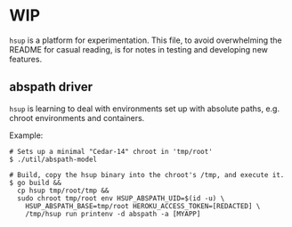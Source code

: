 # WIP

`hsup` is a platform for experimentation.  This file, to avoid
overwhelming the README for casual reading, is for notes in testing
and developing new features.

## abspath driver

`hsup` is learning to deal with environments set up with absolute
paths, e.g. chroot environments and containers.

Example:

```
# Sets up a minimal "Cedar-14" chroot in 'tmp/root'
$ ./util/abspath-model

# Build, copy the hsup binary into the chroot's /tmp, and execute it.
$ go build &&
  cp hsup tmp/root/tmp &&
  sudo chroot tmp/root env HSUP_ABSPATH_UID=$(id -u) \
	HSUP_ABSPATH_BASE=tmp/root HEROKU_ACCESS_TOKEN=[REDACTED] \
	/tmp/hsup run printenv -d abspath -a [MYAPP]
```

